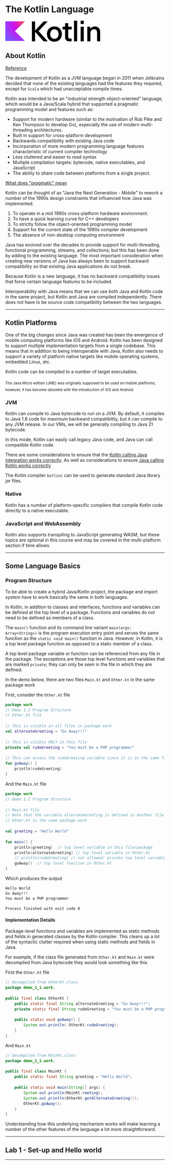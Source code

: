 # The Kotlin Language
<!--suppress CheckImageSize -->
<img src="../images/Logo.png" width="300" alt="">

## About Kotlin

[Reference](https://blog.jetbrains.com/kotlin/2016/02/kotlin-1-0-released-pragmatic-language-for-jvm-and-android/)

The development of Kotlin as a JVM language began in 2011 when Jetbrains decided that none of the existing languages had the features they required, except for `Scala` which had unacceptable compile times.

Kotlin was intended to be an "industrial strength object-oriented" language, which would be a Java/Scala hybrid that supported a pragmatic programming model and features such as:

- Support for modern hardware (similar to the motivation of Rob Pike and Ken Thompson to develop Go), especially the use of modern multi-threading architectures.
- Built in support for cross-platform development
- Backwards compatibility with existing Java code
- Incorporation of more modern programming language features characteristic of current compiler technology
- Less cluttered and easier to read syntax
- Multiple compilation targets: bytecode, native executables, and JavaScript
- The ability to share code between platforms from a single project.

[What does "pragmatic" mean](https://blog.jetbrains.com/kotlin/2016/02/kotlin-1-0-released-pragmatic-language-for-jvm-and-android/#what-does-pragmatic-mean?)

Kotlin can be thought of as "Java the Next Generation - Mobile" to rework a number of the 1990s design constraints that influenced how Java was implemented.

1. To operate in a mid 1990s cross-platform hardware environment.
2. To have a quick learning curve for C++ developers
3. To strictly follow the object-oriented programming model
4. Support for the current state of the 1990s compiler development
5. The absence of non-desktop computing environment

Java has evolved over the decades to provide support for multi-threading, functional programming, streams, and collections; but this has been done by adding to the existing language. The most important consideration when creating new versions of Java has always been to support backward compatibility so that existing Java applications do not break.

Because Kotlin is a new language, it has no backward compatibility issues that force certain language features to be included. 

Interoperability with Java means that we can use both Java and Kotlin code in the same project, but Kotlin and Java are compiled independently. There does not have to be source code compatibility between the two languages.

---

## Kotlin Platforms

One of the big changes since Java was created has been the emergence of mobile computing platforms like iOS and Android. Kotlin has been designed to support multiple implementation targets from a single codebase. This means that in addition to being interoperable with Java, Kotlin also needs to support a variety of platform native targets like mobile operating systems, embedded Linux, etc.

Kotlin code can be compiled to a number of target executables.

<sub>The Java Micro edition (JME) was originally supposed to be used on mobile platforms; however, it has become obsolete with the introduction of iOS and Android</sub>

### JVM

Kotlin can compile to Java bytecode to run on a JVM. By default, it compiles to Java 1.8 code for maximum backward compatibility, but it can compile to any JVM release. In our VMs, we will be generally compiling to Java 21 bytecode.

In this mode, Kotlin can easily call legacy Java code, and Java can call compatible Kotlin code.

There are some considerations to ensure that the [Kotlin calling Java integration works correctly](https://kotlinlang.org/docs/java-interop.html). As well as considerations to ensure [Java calling Kotlin works correctly](https://kotlinlang.org/docs/java-to-kotlin-interop.html)

The Kotlin compiler `kotlinc` can be used to generate standard Java library jar files.

### Native

Kotlin has a number of platform-specific compilers that compile Kotlin code directly to a native executable.

### JavaScript and WebAssembly

Kotlin also supports transpiling to JavaScript generating WASM, but these topics are optional in this course and may be covered in the multi-platform section if time allows.

---

## Some Language Basics

### Program Structure

To be able to create a hybrid Java/Kotlin project, the package and import system have to work basically the same in both languages.

In Kotlin, in addition to classes and interfaces, functions and variables can be defined at the top level of a package. Functions and variables do not need to be defined as members of a class.

The `main()` function and its command line variant `main(args: Array<String>)` is the program execution entry point and serves the same function as the `static void main()` function in Java. However, in Kotlin, it is a top level package function as opposed to a static member of a class.

A top level package variable or function can be referenced from any file in the package. The exceptions are those top level functions and variables that are marked `private`; they can only be seen in the file in which they are defined.

In the demo below, there are two files `Main.kt` and `Other.kt` in the same package work

First, consider the `Other.kt` file

```kotlin
package work
// Demo 1.1 Program Structure
// Other.kt file

// this is visible in all files in package work
val alternateGreeting = "Go Away!!!"

// this is visible ONLY in this file
private val rudeGreeting = "You must be a PHP programmer"

// This can access the rudeGreeting variable since it is in the same file
fun goAway() {
    println(rudeGreeting)
}
```

And the `Main.kt` file

```kotlin
package work
// Demo 1.1 Program Structure

// Main.kt file
// Note that the variable alternateGreeting is defined in another file
// Other.kt in the same package work

val greeting = "Hello World"

fun main() {
    println(greeting)  // top level variable in this file/package
    println(alternateGreeting) // top level variable in Other.kt
    // println(rudeGreeting) // not allowed: private top level variable in another file
    goAway()  // top level function in Other.kt
}
```
Which produces the output

```shell
Hello World
Go Away!!!
You must be a PHP programmer

Process finished with exit code 0

```
#### Implementation Details

Package-level functions and variables are implemented as static methods and fields in generated classes by the Kotlin compiler. This cleans up a lot of the syntactic clutter required when using static methods and fields in Java.

For example, if the class file generated from `Other.kt` and `Main.kt` were decompiled from Java bytecode they would look something like this

First the `Other.kt` file


```java
// Decompiled from OtherKt.class
package demo_1_1.work;

public final class OtherKt {
    public static final String alternateGreeting = "Go Away!!!";
    private static final String rudeGreeting = "You must be a PHP programmer";

    public static void goAway() {
        System.out.println( OtherKt.rudeGreeting);
    }
}
```
And `Main.kt`

```java
// Decompiled from MainKt.class
package demo_1_1.work;

public final class MainKt {
    public static final String greeting = "Hello World";

    public static void main(String[] args) {
        System.out.println(MainKt.reeting);
        System.out.println(OtherKt.getAlternateGreeting());
        OtherKt.goAway();
    }
}

```

Understanding how this underlying mechanism works will make learning a number of the other features of the language a lot more straightforward.

---
## Lab 1 - Set-up and Hello world
---



